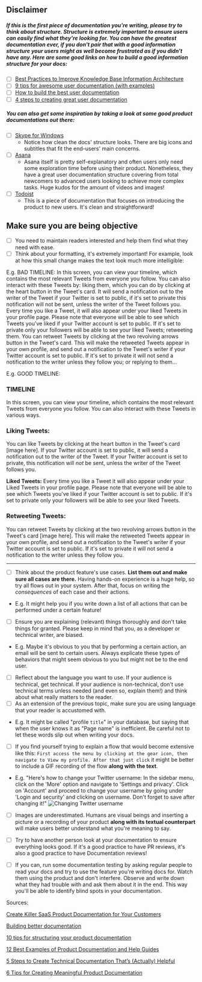 ## Disclaimer
##### If this is the first piece of documentation you're writing, please try to think about structure. Structure is extremely important to ensure users can easily find what they're looking for. You can have the greatest documentation ever, if you don't pair that with a good information structure your users might as well become frustrated as if you didn't have any. Here are some good links on how to build a good information structure for your docs:
  * [ ] [Best Practices to Improve Knowledge Base Information Architecture](https://document360.io/blog/knowledge-base-information-architecture/)
  * [ ] [9 tips for awesome user documentation (with examples)](https://www.techsmith.com/blog/awesome-user-documentation/)
  * [ ] [How to build the best user documentation](https://www.techsmith.com/blog/user-documentation/)
  * [ ] [4 steps to creating great user documentation](https://formidableforms.com/4-steps-to-creating-great-end-user-documentation/)
##### You can also get some inspiration by taking a look at some good product documentations out there:
  * [ ] [Skype for Windows](https://support.skype.com/en/skype/windows-desktop/)
    * Notice how clean the docs' structure looks. There are big icons and subtitles that fit the end-users' main concerns.
  * [ ] [Asana](https://asana.com/pt/guide)
    * Asana itself is pretty self-explanatory and often users only need some exploration time before using their product. Nonetheless, they have a great user documentation structure covering from total newcomers to advanced users looking to achieve more complex tasks. Huge kudos for the amount of videos and images!
  * [ ] [Todoist](https://doist.com/blog/how-to-use-todoist-effectively/)
    * This is a piece of documentation that focuses on introducing the product to new users. It's clean and straightforward!
## Make sure you are being objective
* [ ] You need to maintain readers interested and help them find what they need with ease.
* [ ] Think about your formatting, it's extremely important! For example, look at how this small change makes the text look much more intelligible:

E.g. BAD TIMELINE:
In this screen, you can view your timeline, which contains the most relevant Tweets from everyone you  follow. You can also interact with these Tweets by: liking them, which you can do by clicking at the heart button in the Tweet's card. It will send a notification out to the writer of the Tweet if your Twitter is set to public, if it's set to private this notification will not be sent, unless the writer of the Tweet follows you. Every time you like a Tweet, it will also appear under your liked Tweets in your profile page. Please note that everyone will be able to see which Tweets you've liked if your Twitter account is set to public. If it's set to private only your followers will be able to see your liked Tweets; retweeting them. You can retweet Tweets by clicking at the two revolving arrows button in the Tweet's card. This will make the retweeted Tweets appear in your own profile, and send out a notification to the Tweet's writer if your Twitter account is set to public. If it's set to private it will not send a notification to the writer unless they follow you; or replying to them...

E.g. GOOD TIMELINE: 

### TIMELINE

In this screen, you can view your timeline, which contains the most relevant Tweets
from everyone you follow. You can also interact with these Tweets in various ways.

### Liking Tweets:
   You can like Tweets by clicking at the heart button in the Tweet's card [image here].
   If your Twitter account is set to public, it will send a notification out to the writer
   of the Tweet. If your Twitter account is set to private, this notification will *not* be sent,
   unless the writer of the Tweet follows you.

   **Liked Tweets:**
    Every time you like a Tweet it will also appear under your Liked Tweets in your profile
    page. Please note that everyone will be able to see which Tweets you've liked if your
    Twitter account is set to public. If it's set to private only your followers will be
    able to see your liked Tweets.

### Retweeting Tweets:
  You can retweet Tweets by clicking at the two revolving arrows button in the Tweet's card [image here].
  This will make the retweeted Tweets appear in your own profile, and send out a notification to the
  Tweet's writer if your Twitter account is set to public. If it's set to private it will not send
  a notification to the writer unless they follow you.

-------------------------------------------------------------------------

* [ ] Think about the product feature's use cases. **List them out and make sure all cases are there.** Having hands-on experience is a huge help, so try all flows out in your system. After that, focus on writing the _consequences_ of each case and their actions.
- E.g. It might help you if you write down a list of all actions that can be performed under a certain feature!
* [ ] Ensure you are explaining (relevant) things thoroughly and don't take things for granted. Please keep in mind that you, as a developer or technical writer, are biased.
- E.g. Maybe it's obvious to you that by performing a certain action, an email will be sent to certain users. Always explicate these types of behaviors that might seem obvious to you but might not be to the end user.
* [ ] Reflect about the language you want to use. If your audience is technical, get technical. If your audience is non-technical, don't use technical terms unless needed (and even so, explain them!) and think about what really matters to the reader.
* [ ] As an extension of the previous topic, make sure you are using language that your reader is accustomed with.
- E.g. It might be called "profile `title`" in your database, but saying that when the user knows it as "Page name" is inefficient. Be careful not to let these words slip out when writing your docs.
* [ ] If you find yourself trying to explain a flow that would become extensive like this: `First access the menu by clicking at the gear icon, then navigate to View my profile. After that just click` it might be better to include a GIF recording of the flow **along with the text**.
- E.g. "Here's how to change your Twitter username: In the sidebar menu, click on the 'More' option and navigate to 'Settings and privacy'. Click on 'Account' and proceed to change your username by going under 'Login and security' and clicking on username. Don't forget to save after changing it!"
![Changing Twitter username](https://i.ibb.co/0KC7FY4/gifntext-gif.gif)
* [ ] Images are underestimated. Humans are visual beings and inserting a picture or a recording of your product **along with its textual counterpart** will make users better understand what you're meaning to say.
* [ ] Try to have another person look at your documentation to ensure everything looks good. If it's a good practice to have PR reviews, it's also a good practice to have Documentation reviews!
* [ ] If you can, run some documentation testing by asking regular people to read your docs and try to use the feature you're writing docs for. Watch them using the product and don't interfere. Observe and write down what they had trouble with and ask them about it in the end. This way you'll be able to identify blind spots in your documentation.


Sources:

[Create Killer SaaS Product Documentation for Your Customers](https://document360.io/blog/saas-product-documentation-software/)

[Building better documentation](https://www.atlassian.com/software/confluence/documentation)

[10 tips for structuring your product documentation](https://developerhub.io/blog/10-tips-for-structuring-your-product-documentation/)

[12 Best Examples of Product Documentation and Help Guides](https://documentor.in/2148/best-examples-product-documentation-guides/)

[5 Steps to Create Technical Documentation That’s (Actually) Helpful](https://plan.io/blog/technical-documentation/)

[6 Tips for Creating Meaningful Product Documentation](http://www.novatekcom.com/blog/bid/379708/6-tips-for-creating-product-documentation-that-talks-to-your-customer)
